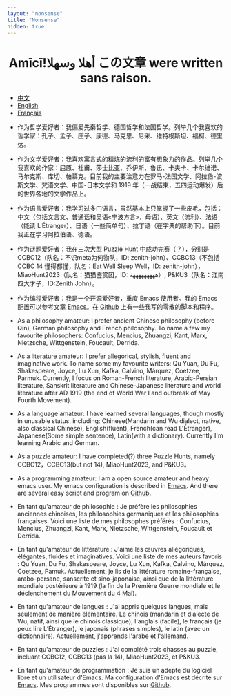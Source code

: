 ```yaml
---
layout: "nonsense"
title: "Nonsense"
hidden: true
---
```

<h1 style="text-align: center;">Amīcī!وسھلا‎ أھلا ‎この文章 were written sans raison.</h1>

<ul class="nav nav-tabs">
<li class="active"><a href="#cn" data-toggle="tab">中文</a></li>
<li><a href="#en" data-toggle="tab">English</a></li>
<li><a href="#fr" data-toggle="tab">Français</a></li>
</ul>
<div class="tab-content">
<div class="tab-pane active" id="cn">

- 作为哲学爱好者：我偏爱先秦哲学、德国哲学和法国哲学。列举几个我喜欢的哲学家：孔子、孟子、庄子、康德、马克思、尼采、维特根斯坦、福柯、德里达。

- 作为文学爱好者：我喜欢寓言式的精炼的流利的富有想象力的作品。列举几个我喜欢的作家：屈原、杜甫、莎士比亚、乔伊斯、鲁迅、卡夫卡、卡尔维诺、马尔克斯、库切、帕慕克。目前我的主要注意力在罗马-法国文学、阿拉伯-波斯文学、梵语文学、中国-日本文学和 1919 年（一战结束，五四运动爆发）后的世界各地的文学作品上。

- 作为语言爱好者：我学习过多门语言，虽然基本上只掌握了一些皮毛，包括：中文（包括文言文、普通话和吴语«宁波方言»，母语）、英文（流利）、法语（能读 L'Étranger）、日语（一些简单句）、拉丁语（在字典的帮助下）。目前我正在学习阿拉伯语、德语。

- 作为谜题爱好者：我在三次大型 Puzzle Hunt 中成功完赛（？），分别是 CCBC12（队名：不识meta为何物队，ID: zenith-john）、CCBC13（不包括 CCBC 14 懂得都懂，队名：Eat Well Sleep Well，ID: zenith-john），MiaoHunt2023（队名：猫猫鉴赏团，ID: هههههههههه）, P&KU3（队名：江南四大才子，ID:Zenith John）。

- 作为编程爱好者：我是一个开源爱好者，重度 Emacs 使用者。我的 Emacs 配置可以参考文章 [Emacs](./post/emacs_configuration)。在 [Github](https://github.com/zenith-john/) 上有一些我写的零散的脚本和程序。

</div>
<div class="tab-pane" id="en">

- As a philosophy amateur: I prefer ancient Chinese philosophy (before Qin), German philosophy and French philosophy. To name a few my favourite philosophers: Confucius, Mencius, Zhuangzi, Kant, Marx, Nietzsche, Wittgenstein, Foucault, Derrida.

- As a literature amateur: I prefer allegorical, stylish, fluent and imaginative work. To name some my favourite writers: Qu Yuan, Du Fu, Shakespeare, Joyce, Lu Xun, Kafka, Calvino, Márquez, Coetzee, Parmuk. Currently, I focus on Roman-French literature, Arabic-Persian literature, Sanskrit literature and Chinese-Japanese literature and world literature after AD 1919 (the end of World War I and outbreak of May Fourth Movement).

- As a language amateur: I have learned several languages, though mostly in unusable status, including: Chinese(Mandarin and Wu dialect, native, also classical Chinese), English(fluent), French(can read L'Étranger), Japanese(Some simple sentence), Latin(with a dictionary). Currently I'm learning Arabic and German.

- As a puzzle amateur: I have completed(?) three Puzzle Hunts, namely CCBC12，CCBC13(but not 14), MiaoHunt2023, and P&KU3。

- As a programming amateur: I am a open source amateur and heavy emacs user. My emacs configuration is described in [Emacs](./post/emacs_configuration). And there are several easy script and program on [Github](https://github.com/zenith-john/).

</div>
<div class="tab-pane" id="fr">

- En tant qu'amateur de philosophie : Je préfère les philosophies anciennes chinoises, les philosophies germaniques et les philosophies françaises. Voici une liste de mes philosophes préférés : Confucius, Mencius, Zhuangzi, Kant, Marx, Nietzsche, Wittgenstein, Foucault et Derrida.

- En tant qu'amateur de littérature : J'aime les œuvres allégoriques, élégantes, fluides et imaginatives. Voici une liste de mes auteurs favoris : Qu Yuan, Du Fu, Shakespeare, Joyce, Lu Xun, Kafka, Calvino, Márquez, Coetzee, Pamuk. Actuellement, je lis de la littérature romaine-française, arabo-persane, sanscrite et sino-japonaise, ainsi que de la littérature mondiale postérieure à 1919 (la fin de la Première Guerre mondiale et le déclenchement du Mouvement du 4 Mai).

- En tant qu'amateur de langues : J'ai appris quelques langues, mais seulement de manière élémentaire. Le chinois (mandarin et dialecte de Wu, natif, ainsi que le chinois classique), l'anglais (facile), le français (je peux lire L’Étranger), le japonais (phrases simples), le latin (avec un dictionnaire). Actuellement, j'apprends l'arabe et l'allemand.

- En tant qu'amateur de puzzles : J'ai complété trois chasses au puzzle, incluant CCBC12, CCBC13 (pas la 14), MiaoHunt2023, et P&KU3.

- En tant qu'amateur de programmation : Je suis un adepte du logiciel libre et un utilisateur d'Emacs. Ma configuration d'Emacs est décrite sur [Emacs](./post/emacs_configuration). Mes programmes sont disponibles sur [Github](https://github.com/zenith-john/).

</div>
</div>
